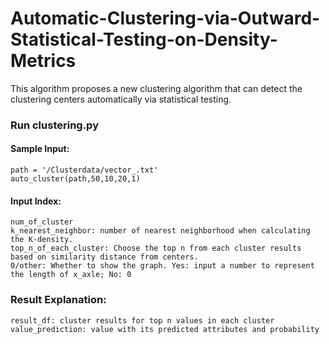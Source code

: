 # Automatic-Clustering-via-Outward-Statistical-Testing-on-Density-Metrics
This algorithm proposes a new clustering algorithm that can detect the clustering centers automatically via statistical testing. 

### Run clustering.py  
#### Sample Input:
    path = '/Clusterdata/vector_.txt'   
    auto_cluster(path,50,10,20,1)     
#### Input Index:
    num_of_cluster  
    k_nearest_neighbor: number of nearest neighborhood when calculating the K-density.  
    top_n_of_each_cluster: Choose the top n from each cluster results based on similarity distance from centers.  
    0/other: Whether to show the graph. Yes: input a number to represent the length of x_axle; No: 0  
### Result Explanation:  
    result_df: cluster results for top n values in each cluster  
    value_prediction: value with its predicted attributes and probability  
